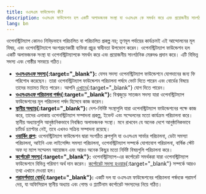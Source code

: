 ```yaml
---
title: ওএসএম ফাউন্ডেশন কী?
description: ওএসএম ফাউন্ডেশন হল একটি অলাভজনক সংস্থা যা ওএসএম কে সমর্থন করে এবং প্রয়োজনীয় সাংগঠনিক মেরুদণ্ড প্রদান করে
lang: bn
---
```


ওপেনস্ট্রিটম্যাপ কোনও নিবিড়ভাবে পরিচালিত বা পরিচালিত প্রকল্প নয়; তৃণমূল পর্যায়ের কার্যক্রমই এই আন্দোলনের মূল বিষয়, এবং ওপেনস্ট্রিটম্যাপে অংশগ্রহণকারী ব্যক্তিরা প্রচুর স্বাধীনতা উপভোগ করেন। ওপেনস্ট্রিটম্যাপ ফাউন্ডেশন হল একটি অলাভজনক সংস্থা যা ওপেনস্ট্রিটম্যাপকে সমর্থন করে এবং প্রয়োজনীয় সাংগঠনিক মেরুদণ্ড প্রদান করে। এটি বিভিন্ন সদস্য এবং গোষ্ঠীর সমন্বয়ে গঠিত।

* **[ওএসএমএফ সদস্য](https://wiki.osmfoundation.org/wiki/Membership){:target="_blank"}:** যেসব সদস্য ওপেনস্ট্রিটম্যাপ ফাউন্ডেশনে যোগদানের জন্য ফি পরিশোধ করেছেন। তারা ওপেনস্ট্রিটম্যাপ ফাউন্ডেশন পরিচালনা পর্ষদে ভোট দিতে পারেন এবং বোর্ডের বিষয়ে তাদের মতামত দিতে পারেন। আপনি [এখানে](https://wiki.osmfoundation.org/wiki/Membership){:target="_blank"} যোগ দিতে পারেন।
* **[ওএসএমএফ পরিচালনা পর্ষদ](https://wiki.osmfoundation.org/wiki/Officers_%26_Board){:target="_blank"}:** বিশ্বজুড়ে সাতজন সদস্য যারা ওপেনস্ট্রিটম্যাপ ফাউন্ডেশনের মূল পরিচালনা পর্ষদ হিসেবে কাজ করেন।
* **[স্থানীয় অধ্যায়](https://wiki.osmfoundation.org/wiki/Local_Chapters){:target="_blank"}:** দেশ-নির্দিষ্ট সংস্থাগুলি যারা ওপেনস্ট্রিটম্যাপ ফাউন্ডেশনের পক্ষে কাজ করে, তাদের এলাকায় ওপেনস্ট্রিটম্যাপ সম্পাদনা প্রকল্প, ইভেন্ট এবং সম্মেলনের মতো কার্যক্রম পরিচালনা করে। স্থানীয় অধ্যায়গুলি আনুষ্ঠানিকভাবে নিবন্ধিত অলাভজনক সংস্থা। মনে রাখবেন যে অনেক দেশে আনুষ্ঠানিকভাবে চার্টার্ড চ্যাপ্টার নেই, তবে এখনও সক্রিয় সম্পাদনা রয়েছে।
* **[ওয়ার্কিং গ্রুপ](/about-osm-community/working-groups.md):** ওপেনস্ট্রিটম্যাপ ফাউন্ডেশন দ্বারা সংগঠিত গ্রুপগুলি যা ওএসএম সার্ভার পরিচালনা, ডেটা সমস্যা পরিচালনা, আইনি এবং লাইসেন্সিং সমস্যা পরিচালনা, ওপেনস্ট্রিটম্যাপ সম্পর্কে যোগাযোগ পরিচালনা, বার্ষিক স্টেট অফ দ্য ম্যাপ সম্মেলন আয়োজন এবং আরও অনেক কিছুর মতো নির্দিষ্ট বিষয়গুলি পরিচালনা করে।
* **[কর্পোরেট সদস্য](https://wiki.osmfoundation.org/wiki/Corporate_Members){:target="_blank"}:** ওপেনস্ট্রিটম্যাপ-এর কর্পোরেট সমর্থকরা যারা ওপেনস্ট্রিটম্যাপ ফাউন্ডেশনে বিভিন্ন পরিমাণ অর্থ দান করেন। [কর্পোরেট সদস্য হওয়ার](https://wiki.osmfoundation.org/wiki/Join_as_a_corporate_member){:target="_blank"} সম্পর্কে আরও তথ্য এখানে দেওয়া হল।
* **[পরামর্শদাতা বোর্ড](https://wiki.osmfoundation.org/wiki/Advisory_Board){:target="_blank"}:** একটি দল যা ওএসএম ফাউন্ডেশনের পরিচালনা পর্ষদকে পরামর্শ দেয়, যা অফিসিয়াল স্থানীয় অধ্যায় এবং গোল্ড ও প্ল্যাটিনাম কর্পোরেট সদস্যদের নিয়ে গঠিত।
